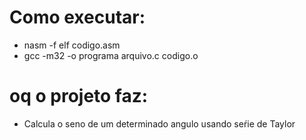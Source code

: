 # Como executar: 
- nasm -f elf codigo.asm
- gcc -m32 -o programa arquivo.c codigo.o
# oq o projeto faz: 
- Calcula o seno de um determinado angulo usando seŕie de Taylor
